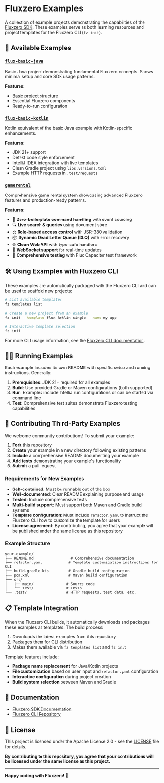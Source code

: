 # Fluxzero Examples

A collection of example projects demonstrating the capabilities of the [Fluxzero SDK](https://fluxzero.io). These examples serve as both learning resources and project templates for the Fluxzero CLI (`fz init`).

## 🚀 Available Examples

### [`flux-basic-java`](./flux-basic-java/)
Basic Java project demonstrating fundamental Fluxzero concepts. Shows minimal setup and core SDK usage patterns.

**Features:**
- Basic project structure
- Essential Fluxzero components
- Ready-to-run configuration

### [`flux-basic-kotlin`](./flux-basic-kotlin/)
Kotlin equivalent of the basic Java example with Kotlin-specific enhancements.

**Features:**
- JDK 21+ support
- Detekt code style enforcement
- IntelliJ IDEA integration with live templates
- Clean Gradle project using `libs.versions.toml`
- Example HTTP requests in `.test/requests`

### [`gamerental`](./gamerental/)
Comprehensive game rental system showcasing advanced Fluxzero features and production-ready patterns.

**Features:**
- 🎯 **Zero-boilerplate command handling** with event sourcing
- 🔍 **Live search & queries** using document store
- ⚖️ **Role-based access control** with JSR-380 validation
- 📦 **Dynamic Dead Letter Queue (DLQ)** with error recovery
- 🌐 **Clean Web API** with type-safe handlers
- 🔄 **WebSocket support** for real-time updates
- 🧪 **Comprehensive testing** with Flux Capacitor test framework

## 🛠️ Using Examples with Fluxzero CLI

These examples are automatically packaged with the Fluxzero CLI and can be used to scaffold new projects:

```bash
# List available templates
fz templates list

# Create a new project from an example
fz init --template flux-kotlin-single --name my-app

# Interactive template selection
fz init
```

For more CLI usage information, see the [Fluxzero CLI documentation](https:/fluxzero.io/docs).

## 🏃‍♂️ Running Examples

Each example includes its own README with specific setup and running instructions. Generally:

1. **Prerequisites**: JDK 21+ required for all examples
2. **Build**: Use provided Gradle or Maven configurations (both supported)
3. **Run**: Examples include IntelliJ run configurations or can be started via command line
4. **Test**: Comprehensive test suites demonstrate Fluxzero testing capabilities

## 🤝 Contributing Third-Party Examples

We welcome community contributions! To submit your example:

1. **Fork** this repository
2. **Create** your example in a new directory following existing patterns
3. **Include** a comprehensive README documenting your example
4. **Add tests** demonstrating your example's functionality
5. **Submit** a pull request

### Requirements for New Examples

- **Self-contained**: Must be runnable out of the box
- **Well-documented**: Clear README explaining purpose and usage
- **Tested**: Include comprehensive tests
- **Multi-build support**: Must support both Maven and Gradle build systems
- **Template configuration**: Must include `refactor.yaml` to instruct the Fluxzero CLI how to customize the template for users
- **License agreement**: By contributing, you agree that your example will be published under the same license as this repository

### Example Structure

```
your-example/
├── README.md                 # Comprehensive documentation
├── refactor.yaml            # Template customization instructions for CLI
├── build.gradle.kts         # Gradle build configuration
├── pom.xml                  # Maven build configuration
├── src/
│   ├── main/               # Source code
│   └── test/               # Tests
└── .test/                  # HTTP requests, test data, etc.
```

## 📋 Template Integration

When the Fluxzero CLI builds, it automatically downloads and packages these examples as templates. The build process:

1. Downloads the latest examples from this repository
2. Packages them for CLI distribution
3. Makes them available via `fz templates list` and `fz init`

Template features include:
- **Package name replacement** for Java/Kotlin projects
- **File customization** based on user input and `refactor.yaml` configuration
- **Interactive configuration** during project creation
- **Build system selection** between Maven and Gradle

## 📖 Documentation

- [Fluxzero SDK Documentation](https://fluxzero.io/docs)
- [Fluxzero CLI Repository](https://github.com/fluxzero-io/fluxzero-cli)

## 📄 License

This project is licensed under the Apache License 2.0 - see the [LICENSE](LICENSE) file for details.

**By contributing to this repository, you agree that your contributions will be licensed under the same license as this project.**

---

**Happy coding with Fluxzero! 🚀**